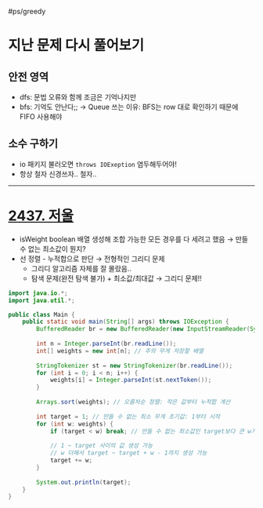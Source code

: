 #ps/greedy 
# 지난 문제 다시 풀어보기
## 안전 영역
- dfs: 문법 오류와 함께 조금은 기억나지만
- bfs: 기억도 안난다;; → Queue 쓰는 이유: BFS는 row 대로 확인하기 때문에 FIFO 사용해야

## 소수 구하기
- io 패키지 불러오면 `throws IOExeption`  염두해두어야!
- 항상 철자 신경쓰자.. 철자..

---
# [2437. 저울](https://www.acmicpc.net/problem/2437)
- isWeight boolean 배열 생성해 조합 가능한 모든 경우를 다 세려고 했음 → 만들 수 없는 최소값이 뭔지?
- 선 정렬 - 누적합으로 판단 → 전형적인 그리디 문제
	- 그리디 알고리즘 자체를 잘 몰랐음..
	- 탐색 문제(완전 탐색 불가) + 최소값/최대값 → 그리디 문제!!

```java
import java.io.*;
import java.util.*;

public class Main {
    public static void main(String[] args) throws IOException {
        BufferedReader br = new BufferedReader(new InputStreamReader(System.in));
        
        int n = Integer.parseInt(br.readLine());
        int[] weights = new int[n]; // 추의 무게 저장할 배열
        
        StringTokenizer st = new StringTokenizer(br.readLine());
        for (int i = 0; i < n; i++) {
            weights[i] = Integer.parseInt(st.nextToken());
        }
        
        Arrays.sort(weights); // 오름차순 정렬: 작은 값부터 누적합 계산
        
        int target = 1; // 만들 수 없는 최소 무게 초기값: 1부터 시작
        for (int w: weights) {
            if (target < w) break; // 만들 수 없는 최소값인 target보다 큰 w가 나오면 끝
            
            // 1 ~ target 사이의 값 생성 가능
            // w 더해서 target ~ target + w - 1까지 생성 가능
            target += w;
        }
        
        System.out.println(target);
    }
}
```